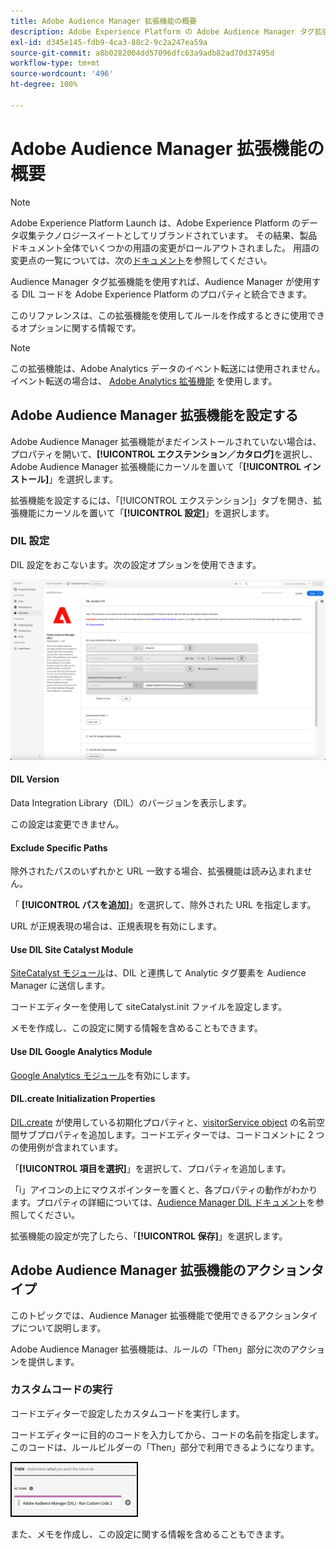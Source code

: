```yaml
---
title: Adobe Audience Manager 拡張機能の概要
description: Adobe Experience Platform の Adobe Audience Manager タグ拡張機能について説明します。
exl-id: d345e145-fdb9-4ca3-88c2-9c2a247ea59a
source-git-commit: a8b0282004dd57096dfc63a9adb82ad70d37495d
workflow-type: tm+mt
source-wordcount: '496'
ht-degree: 100%

---
```


# Adobe Audience Manager 拡張機能の概要

>[!NOTE]
>
>Adobe Experience Platform Launch は、Adobe Experience Platform のデータ収集テクノロジースイートとしてリブランドされています。 その結果、製品ドキュメント全体でいくつかの用語の変更がロールアウトされました。 用語の変更点の一覧については、次の[ドキュメント](../../../term-updates.md)を参照してください。

Audience Manager タグ拡張機能を使用すれば、Audience Manager が使用する DIL コードを Adobe Experience Platform のプロパティと統合できます。

このリファレンスは、この拡張機能を使用してルールを作成するときに使用できるオプションに関する情報です。

>[!NOTE]
>
>この拡張機能は、Adobe Analytics データのイベント転送には使用されません。イベント転送の場合は、 [Adobe Analytics 拡張機能](../analytics/overview.md) を使用します。

## Adobe Audience Manager 拡張機能を設定する

Adobe Audience Manager 拡張機能がまだインストールされていない場合は、プロパティを開いて、**[!UICONTROL エクステンション／カタログ]**&#x200B;を選択し、Adobe Audience Manager 拡張機能にカーソルを置いて「**[!UICONTROL インストール]**」を選択します。

拡張機能を設定するには、「[!UICONTROL エクステンション]」タブを開き、拡張機能にカーソルを置いて「**[!UICONTROL 設定]**」を選択します。

### DIL 設定

DIL 設定をおこないます。次の設定オプションを使用できます。

![](../../../images/ext-aam-config.png)

#### DIL Version

Data Integration Library（DIL）のバージョンを表示します。

この設定は変更できません。

#### Exclude Specific Paths

除外されたパスのいずれかと URL 一致する場合、拡張機能は読み込まれません。

「 **[!UICONTROL パスを追加]**」を選択して、除外された URL を指定します。

URL が正規表現の場合は、正規表現を有効にします。

#### Use DIL Site Catalyst Module

[SiteCatalyst モジュール](https://experiencecloud.adobe.com/resources/help/ja_JP/aam/r_dil_sc_init.html)は、DIL と連携して Analytic タグ要素を Audience Manager に送信します。

コードエディターを使用して siteCatalyst.init ファイルを設定します。

メモを作成し、この設定に関する情報を含めることもできます。

#### Use DIL Google Analytics Module

[Google Analytics モジュール](https://experiencecloud.adobe.com/resources/help/ja_JP/aam/dil-google-universal-analytics.html)を有効にします。

#### DIL.create Initialization Properties

[DIL.create](https://experiencecloud.adobe.com/resources/help/ja_JP/aam/r_dil_create.html) が使用している初期化プロパティと、[visitorService object](https://experiencecloud.adobe.com/resources/help/ja_JP/aam/r_dil_visitor_service.html) の名前空間サブプロパティを追加します。コードエディターでは、コードコメントに 2 つの使用例が含まれています。

「**[!UICONTROL 項目を選択]**」を選択して、プロパティを追加します。

「i」アイコンの上にマウスポインターを置くと、各プロパティの動作がわかります。プロパティの詳細については、[Audience Manager DIL ドキュメント](https://experiencecloud.adobe.com/resources/help/en_US/aam/r_dil_create.html)を参照してください。

拡張機能の設定が完了したら、「**[!UICONTROL 保存]**」を選択します。

## Adobe Audience Manager 拡張機能のアクションタイプ

このトピックでは、Audience Manager 拡張機能で使用できるアクションタイプについて説明します。

Adobe Audience Manager 拡張機能は、ルールの「Then」部分に次のアクションを提供します。

### カスタムコードの実行

コードエディターで設定したカスタムコードを実行します。

コードエディターに目的のコードを入力してから、コードの名前を指定します。このコードは、ルールビルダーの「Then」部分で利用できるようになります。

![](../../../images/ext-aam-then.png)

また、メモを作成し、この設定に関する情報を含めることもできます。
